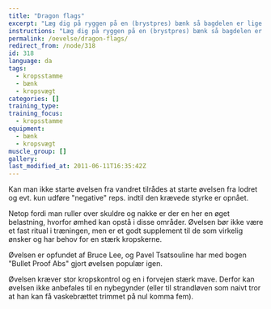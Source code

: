 ```yaml
---
title: "Dragon flags"
excerpt: "Læg dig på ryggen på en (brystpres) bænk så bagdelen er lige ved kanten og så ryg, skuldre og hoved ligger fladt på polstringen. Grib fat i under bænken på hver side lige omkring dit hoved. Stræk dine ben så din krop er lige eller svagt nedadgående (bagdelen må ikke røre bænken). Hold kroppen stiv og hæv din stive krop gennem 90 grader fra vandret til lodret (ruller over skuldre og nakke). Udfør øvelsen langsomt da man ellers kan have problemer med at holde kroppen stiv når man når bunden (vandret). "
instructions: "Læg dig på ryggen på en (brystpres) bænk så bagdelen er lige ved kanten og så ryg, skuldre og hoved ligger fladt på polstringen. Grib fat i under bænken på hver side lige omkring dit hoved. Stræk dine ben så din krop er lige eller svagt nedadgående (bagdelen må ikke røre bænken). Hold kroppen stiv og hæv din stive krop gennem 90 grader fra vandret til lodret (ruller over skuldre og nakke). Udfør øvelsen langsomt da man ellers kan have problemer med at holde kroppen stiv når man når bunden (vandret). "
permalink: /oevelse/dragon-flags/
redirect_from: /node/318
id: 318
language: da
tags:
  - kropsstamme
  - bænk
  - kropsvægt
categories: []
training_type: 
training_focus: 
  - kropsstamme
equipment:
  - bænk
  - kropsvægt
muscle_group: []
gallery:
last_modified_at: 2011-06-11T16:35:42Z
---
```


Kan man ikke starte øvelsen fra vandret tilrådes at starte øvelsen fra lodret og evt. kun udføre "negative" reps. indtil den krævede styrke er opnået.

Netop fordi man ruller over skuldre og nakke er der en her en øget belastning, hvorfor ømhed kan opstå i disse områder. Øvelsen bør ikke være et fast ritual i træningen, men er et godt supplement til de som virkelig ønsker og har behov for en stærk kropskerne.

Øvelsen er opfundet af Bruce Lee, og Pavel Tsatsouline har med bogen "Bullet Proof Abs" gjort øvelsen populær igen.  
   
Øvelsen kræver stor kropskontrol og en i forvejen stærk mave. Derfor kan øvelsen ikke anbefales til en nybegynder (eller til strandløven som naivt tror at han kan få vaskebrættet trimmet på nul komma fem).
